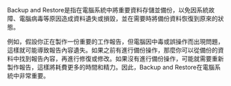 Backup and Restore是指在電腦系統中將重要資料存儲並備份，以免因系統故障、電腦病毒等原因造成資料遺失或損毀，並在需要時將備份資料恢復到原來的狀態。

例如，假設你正在製作一份重要的工作報告，但電腦因中毒或誤操作而出現問題，這樣就可能導致報告內容遺失。如果之前有進行備份操作，那麼你可以從備份的資料中找到報告內容，再進行修復或修改。如果沒有進行備份操作，可能就需要重新製作報告，這樣將耗費更多的時間和精力。因此，Backup and Restore在電腦系統中非常重要。